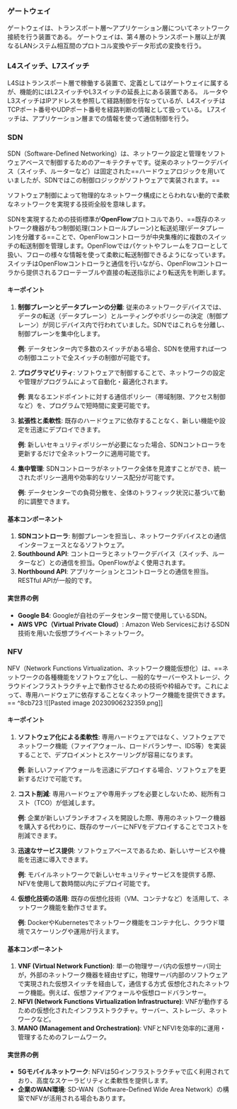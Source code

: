 ### ゲートウェイ
ゲートウェイは、トランスポート層〜アプリケーション層についてネットワーク接続を行う装置である。
ゲートウェイは、第４層のトランスポート層以上が異なるLANシステム相互間のプロトコル変換やデータ形式の変換を行う。

### L4スイッチ、L7スイッチ
L4Sはトランスポート層で稼働する装置で、定義としてはゲートウェイに属するが、機能的にはL2スイッチやL3スイッチの延長上にある装置である。
ルータやL3スイッチはIPアドレスを参照して経路制御を行なっているが、L4スイッチはTCPポート番号やUDPポート番号を経路判断の情報として扱っている。
L7スイッチは、アプリケーション層までの情報を使って通信制御を行う。

### SDN
SDN（Software-Defined Networking）は、ネットワーク設定と管理をソフトウェアベースで制御するためのアーキテクチャです。従来のネットワークデバイス（スイッチ、ルーターなど）は固定された==ハードウェアロジックを用いていましたが、SDNではこの制御ロジックがソフトウェアで実装されます。==

ソフトウェア制御によって物理的なネットワーク構成にとらわれない動的で柔軟なネットワークを実現する技術全般を意味します。  
  
SDNを実現するための技術標準が**OpenFlow**プロトコルであり、==既存のネットワーク機器がもつ制御処理(コントロールプレーン)と転送処理(データプレーン)を分離する==ことで、OpenFlowコントローラが中央集権的に複数のスイッチの転送制御を管理します。OpenFlowではパケットやフレームをフローとして扱い、フローの様々な情報を使って柔軟に転送制御できるようになっています。スイッチはOpenFlowコントローラと通信を行いながら、OpenFlowコントローラから提供されるフローテーブルや直接の転送指示により転送先を判断します。

#### キーポイント
1. **制御プレーンとデータプレーンの分離**: 従来のネットワークデバイスでは、データの転送（データプレーン）とルーティングやポリシーの決定（制御プレーン）が同じデバイス内で行われていました。SDNではこれらを分離し、制御プレーンを集中化します。
   
   **例**: データセンター内で多数のスイッチがある場合、SDNを使用すれば一つの制御ユニットで全スイッチの制御が可能です。

2. **プログラマビリティ**: ソフトウェアで制御することで、ネットワークの設定や管理がプログラムによって自動化・最適化されます。
   
   **例**: 異なるエンドポイントに対する通信ポリシー（帯域制限、アクセス制御など）を、プログラムで短時間に変更可能です。

3. **拡張性と柔軟性**: 既存のハードウェアに依存することなく、新しい機能や設定を迅速にデプロイできます。
   
   **例**: 新しいセキュリティポリシーが必要になった場合、SDNコントローラを更新するだけで全ネットワークに適用可能です。

4. **集中管理**: SDNコントローラがネットワーク全体を見渡すことができ、統一されたポリシー適用や効率的なリソース配分が可能です。
   
   **例**: データセンターでの負荷分散を、全体のトラフィック状況に基づいて動的に調整できます。

#### 基本コンポーネント
1. **SDNコントローラ**: 制御プレーンを担当し、ネットワークデバイスとの通信インターフェースとなるソフトウェア。
2. **Southbound API**: コントローラとネットワークデバイス（スイッチ、ルーターなど）との通信を担当。OpenFlowがよく使用されます。
3. **Northbound API**: アプリケーションとコントローラとの通信を担当。RESTful APIが一般的です。

#### 実世界の例
- **Google B4**: Googleが自社のデータセンター間で使用しているSDN。
- **AWS VPC（Virtual Private Cloud）**: Amazon Web ServicesにおけるSDN技術を用いた仮想プライベートネットワーク。

### NFV
NFV（Network Functions Virtualization、ネットワーク機能仮想化）は、==ネットワークの各種機能をソフトウェア化し、一般的なサーバーやストレージ、クラウドインフラストラクチャ上で動作させるための技術や枠組みです。これによって、専用ハードウェアに依存することなくネットワーク機能を提供できます。== ^8cb723
![[Pasted image 20230906232359.png]]
#### キーポイント
1. **ソフトウェア化による柔軟性**: 専用ハードウェアではなく、ソフトウェアでネットワーク機能（ファイアウォール、ロードバランサー、IDS等）を実装することで、デプロイメントとスケーリングが容易になります。
   
   **例**: 新しいファイアウォールを迅速にデプロイする場合、ソフトウェアを更新するだけで可能です。

2. **コスト削減**: 専用ハードウェアや専用チップを必要としないため、総所有コスト（TCO）が低減します。

   **例**: 企業が新しいブランチオフィスを開設した際、専用のネットワーク機器を購入する代わりに、既存のサーバーにNFVをデプロイすることでコストを削減できます。

3. **迅速なサービス提供**: ソフトウェアベースであるため、新しいサービスや機能を迅速に導入できます。

   **例**: モバイルネットワークで新しいセキュリティサービスを提供する際、NFVを使用して数時間以内にデプロイ可能です。

4. **仮想化技術の活用**: 既存の仮想化技術（VM、コンテナなど）を活用して、ネットワーク機能を動作させます。
  
   **例**: DockerやKubernetesでネットワーク機能をコンテナ化し、クラウド環境でスケーリングや運用が行えます。

#### 基本コンポーネント
1. **VNF (Virtual Network Function)**: 単一の物理サーバ内の仮想サーバ同士が，外部のネットワーク機器を経由せずに，物理サーバ内部のソフトウェアで実現された仮想スイッチを経由して，通信する方式
   仮想化されたネットワーク機能。例えば、仮想ファイアウォールや仮想ロードバランサー。
2. **NFVI (Network Functions Virtualization Infrastructure)**: VNFが動作するための仮想化されたインフラストラクチャ。サーバー、ストレージ、ネットワークなど。
3. **MANO (Management and Orchestration)**: VNFとNFVIを効率的に運用・管理するためのフレームワーク。

#### 実世界の例
- **5Gモバイルネットワーク**: NFVは5Gインフラストラクチャで広く利用されており、高度なスケーラビリティと柔軟性を提供します。
- **企業のWAN環境**: SD-WAN（Software-Defined Wide Area Network）の構築でNFVが活用される場合もあります。


